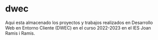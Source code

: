 # dwec

Aqui esta almacenado los proyectos y trabajos realizados en Desarrollo Web en Entorno Cliente (DWEC) en el curso 2022-2023 en el IES Joan Ramis i Ramis.
